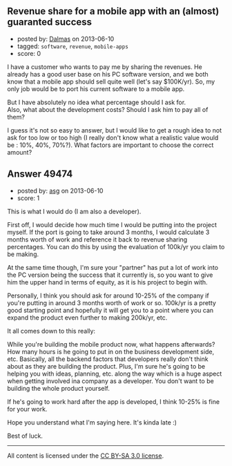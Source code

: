 ## Revenue share for a mobile app with an (almost) guaranted success

- posted by: [Dalmas](https://stackexchange.com/users/-1/26581-dalmas) on 2013-06-10
- tagged: `software`, `revenue`, `mobile-apps`
- score: 0

I have a customer who wants to pay me by sharing the revenues. He already has a good user base on his PC software version, and we both know that a mobile app should sell quite well (let's say $100K/yr). So, my only job would be to port his current software to a mobile app.

But I have absolutely no idea what percentage should I ask for.  
Also, what about the development costs? Should I ask him to pay all of them?

I guess it's not so easy to answer, but I would like to get a rough idea to not ask for too low or too high (I really don't know what a realistic value would be : 10%, 40%, 70%?). What factors are important to choose the correct amount?


## Answer 49474

- posted by: [asg](https://stackexchange.com/users/-1/26541-asg) on 2013-06-10
- score: 1

This is what I would do (I am also a developer).

First off, I would decide how much time I would be putting into the project myself. If the port is going to take around 3 months, I would calculate 3 months worth of work and reference it back to revenue sharing percentages. You can do this by using the evaluation of 100k/yr you claim to be making.

At the same time though, I'm sure your "partner" has put a lot of work into the PC version being the success that it currently is, so you want to give him the upper hand in terms of equity, as it is his project to begin with.

Personally, I think you should ask for around 10-25% of the company if you're putting in around 3 months worth of work or so. 100k/yr is a pretty good starting point and hopefully it will get you to a point where you can expand the product even further to making 200k/yr, etc.

It all comes down to this really:

While you're building the mobile product now, what happens afterwards? How many hours is he going to put in on the business development side, etc. Basically, all the backend factors that developers really don't think about as they are building the product. Plus, I'm sure he's going to be helping you with ideas, planning, etc. along the way which is a huge aspect when getting involved ina  company as a developer. You don't want to be building the whole product yourself.

If he's going to work hard after the app is developed, I think 10-25% is fine for your work.

Hope you understand what I'm saying here. It's kinda late :) 

Best of luck.





---

All content is licensed under the [CC BY-SA 3.0 license](https://creativecommons.org/licenses/by-sa/3.0/).
